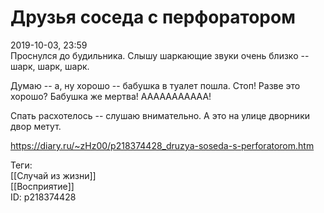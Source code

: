 Друзья соседа с перфоратором
=============================

   
 2019-10-03, 23:59   
  Проснулся до будильника. Слышу шаркающие звуки очень близко -- шарк, шарк, шарк.   
   
 Думаю -- а, ну хорошо -- бабушка в туалет пошла. Стоп! Разве это хорошо? Бабушка же мертва! ААААААААААА!   
   
 Спать расхотелось -- слушаю внимательно. А это на улице дворники двор метут.   
    
 <https://diary.ru/~zHz00/p218374428_druzya-soseda-s-perforatorom.htm>   
   
 Теги:   
 [[Случай из жизни]]   
 [[Восприятие]]   
 ID: p218374428